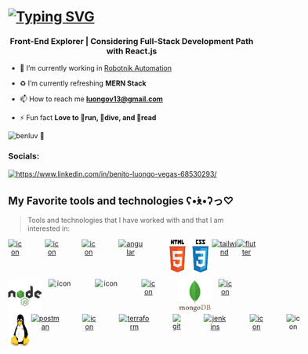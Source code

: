 <h1><a href="https://git.io/typing-svg"><img src="https://readme-typing-svg.demolab.com?font=Fira+Code&weight=600&size=25&pause=1500&color=8511FF&background=A637FF00&center=true&vCenter=true&width=435&lines=%F0%9F%91%8B+Hi%2C+I%E2%80%99m+Benito+R.+Luongo" alt="Typing SVG" /></a></h1>
<h3 align="center">Front-End Explorer | Considering Full-Stack Development Path with React.js</h3>

- 🔭 I’m currently working in [Robotnik Automation](https://github.com/RobotnikAutomation)

- ♻️ I’m currently refreshing **MERN Stack**

- 📫 How to reach me **luongov13@gmail.com**

- ⚡ Fun fact **Love to 🏃run, 🤿dive, and 📕read**

<p align="left"> <img src="https://komarev.com/ghpvc/?username=benluv&label=Profile%20views&color=6a17cf&style=flat" alt="benluv" /> 👀</p>

<h3 align="left">Socials:</h3>
<p align="left">
<a href="https://linkedin.com/in/https://www.linkedin.com/in/benito-luongo-vegas-68530293/" target="blank"><img align="center" src="https://raw.githubusercontent.com/rahuldkjain/github-profile-readme-generator/master/src/images/icons/Social/linked-in-alt.svg" alt="https://www.linkedin.com/in/benito-luongo-vegas-68530293/" height="30" width="40" /></a>
</p>

<h2>My Favorite tools and technologies ʕ•́ᴥ•̀ʔっ♡</h2>
<blockquote>Tools and technologies that I have worked with and that I am interested in:</blockquote>
<div align="center" style="display: flex;">
  <a href="https://developer.mozilla.org/en-US/docs/Web/JavaScript" target="_blank" rel="noreferrer"> <img src="https://techstack-generator.vercel.app/js-icon.svg" alt="icon" width="68" style="width: 68px; height: 68px; margin-right: 47px; margin-bottom: 47px;" /> </a>
  <a href="https://www.typescriptlang.org/" target="_blank" rel="noreferrer"> <img src="https://techstack-generator.vercel.app/ts-icon.svg" alt="icon" width="68" style="width: 68px; height: 68px; margin-right: 47px; margin-bottom: 47px;" /> </a>
  <a href="https://reactjs.org/" target="_blank" rel="noreferrer"> <img src="https://techstack-generator.vercel.app/react-icon.svg" alt="icon" width="68" style="width: 68px; height: 68px; margin-right: 47px; margin-bottom: 47px;" /> </a>
  <!--<img src="https://techstack-generator.vercel.app/redux-icon.svg" alt="icon" width="68" style="width: 68px; height: 68px; margin-right: 47px; margin-bottom: 47px;" />-->
  <a href="https://angular.io" target="_blank" rel="noreferrer"> <img src="https://angular.io/assets/images/logos/angular/angular.svg" alt="angular" width="68" style="width: 68px; height: 68px; margin-right: 47px; margin-bottom: 0px;" /> </a>
  <a href="https://www.w3.org/html/" target="_blank" rel="noreferrer"> <img src="https://raw.githubusercontent.com/devicons/devicon/master/icons/html5/html5-original-wordmark.svg" alt="html5" width="68" style="width: 68px; height: 68px; margin-right: 47px; margin-bottom: 0px;" /> </a>
  <a href="https://www.w3schools.com/css/" target="_blank" rel="noreferrer"> <img src="https://raw.githubusercontent.com/devicons/devicon/master/icons/css3/css3-original-wordmark.svg" alt="css3" width="68" style="width: 68px; height: 68px; margin-right: 47px; margin-bottom: 0px;" /> </a>
  <a href="https://tailwindcss.com/" target="_blank" rel="noreferrer"> <img src="https://www.vectorlogo.zone/logos/tailwindcss/tailwindcss-icon.svg" alt="tailwind" width="68" style="width: 68px; height: 68px; margin-right: 0px; margin-bottom: 0px;" /> </a>
  <a href="https://flutter.dev" target="_blank" rel="noreferrer"> <img src="https://www.vectorlogo.zone/logos/flutterio/flutterio-icon.svg" alt="flutter" width="68" style="width: 68px; height: 68px; margin-right: 47px; margin-bottom: 0px;" /> </a>
</div>
<div align="center" style="display: flex;">
  <a href="https://nodejs.org" target="_blank" rel="noreferrer"> <img src="https://raw.githubusercontent.com/devicons/devicon/master/icons/nodejs/nodejs-original-wordmark.svg" alt="nodejs" width="68" style="width: 68px; height: 68px; margin-right: 47px; margin-bottom: 0px;" /> </a>
  <img src="https://techstack-generator.vercel.app/graphql-icon.svg" alt="icon" width="68" style="width: 68px; height: 68px; margin-right: 47px; margin-bottom: 0px;" />
  <img src="https://techstack-generator.vercel.app/restapi-icon.svg" alt="icon" width="68" style="width: 68px; height: 68px; margin-right: 47px; margin-bottom: 0px;" />
  <a href="https://www.nginx.com" target="_blank" rel="noreferrer"> <img src="https://techstack-generator.vercel.app/nginx-icon.svg" alt="icon" width="68" style="width: 68px; height: 68px; margin-right: 47px; margin-bottom: 0px;" /> </a>
  <a href="https://www.mongodb.com/" target="_blank" rel="noreferrer"> <img src="https://raw.githubusercontent.com/devicons/devicon/master/icons/mongodb/mongodb-original-wordmark.svg" alt="mongodb" width="68" style="width: 68px; height: 68px; margin-right: 47px; margin-bottom: 0px;" /> </a>
  <a href="https://www.mysql.com/" target="_blank" rel="noreferrer"> <img src="https://techstack-generator.vercel.app/mysql-icon.svg" alt="icon" width="68" style="width: 68px; height: 68px; margin-right: 47px; margin-bottom: 0px;" /> </a>
</div>
<div>
  <div align="center" style="display: flex;">
  <a href="https://www.linux.org/" target="_blank" rel="noreferrer"> <img src="https://raw.githubusercontent.com/devicons/devicon/master/icons/linux/linux-original.svg" alt="linux" width="68" style="width: 68px; height: 68px; margin-right: 47px; margin-bottom: 0px;" /> </a>
    <!--<img src="https://techstack-generator.vercel.app/csharp-icon.svg" alt="icon" width="68" style="width: 68px; height: 68px; margin-right: 47px; margin-bottom: 47px;" />-->
    <a href="https://postman.com" target="_blank" rel="noreferrer"> <img src="https://www.vectorlogo.zone/logos/getpostman/getpostman-icon.svg" alt="postman" width="68" style="width: 68px; height: 68px; margin-right: 47px; margin-bottom: 0px;" /> </a>
    <a href="https://www.docker.com/" target="_blank" rel="noreferrer"> <img src="https://techstack-generator.vercel.app/docker-icon.svg" alt="icon" width="68" style="width: 68px; height: 68px; margin-right: 47px; margin-bottom: 0px;" /> </a>
    <a href="https://www.terraform.io/" target="_blank" rel="noreferrer"> <img src="https://www.vectorlogo.zone/logos/terraformio/terraformio-icon.svg" alt="terraform" width="68" style="width: 68px; height: 68px; margin-right: 47px; margin-bottom: 0px;" /> </a>
    <a href="https://git-scm.com/" target="_blank" rel="noreferrer"> <img src="https://www.vectorlogo.zone/logos/git-scm/git-scm-icon.svg" alt="git" width="68" style="width: 68px; height: 68px; margin-right: 47px; margin-bottom: 0px;" /> </a>
    <a href="https://www.jenkins.io" target="_blank" rel="noreferrer"> <img src="https://www.vectorlogo.zone/logos/jenkins/jenkins-icon.svg" alt="jenkins" width="68" style="width: 68px; height: 68px; margin-right: 47px; margin-bottom: 0px;" /> </a>
    <a href="https://www.python.org" target="_blank" rel="noreferrer"> <img src="https://techstack-generator.vercel.app/python-icon.svg" alt="icon" width="68" style="width: 68px; height: 68px; margin-right: 47px; margin-bottom: 47px;" /> </a>
    <img src="https://techstack-generator.vercel.app/django-icon.svg" alt="icon" width="68" style="width: 68px; height: 68px; margin-right: 0px; margin-bottom: 47px;" />
</div>
